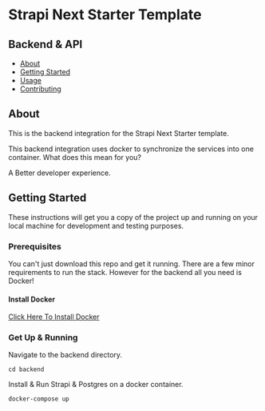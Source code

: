 # Strapi Next Starter Template
## Backend & API

- [About](#about)
- [Getting Started](#getting_started)
- [Usage](#usage)
- [Contributing](../CONTRIBUTING.md)

## About <a name = "about"></a>

This is the backend integration for the Strapi Next Starter template.

This backend integration uses docker to synchronize the services into one container. 
What does this mean for you?

A Better developer experience.

## Getting Started <a name = "getting_started"></a>
These instructions will get you a copy of the project up and running on your local machine for development and testing purposes. 

### Prerequisites

You can't just download this repo and get it running. 
There are a few minor requirements to run the stack. 
However for the backend all you need is Docker!

#### Install Docker

[Click Here To Install Docker](https://docs.docker.com/get-docker/)

### Get Up & Running

Navigate to the backend directory.
```
cd backend
```

Install & Run Strapi & Postgres on a docker container.
```
docker-compose up
```